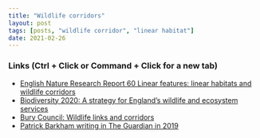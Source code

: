 ```yaml
---
title: "Wildlife corridors"
layout: post
tags: [posts, "wildlife corridor", "linear habitat"]
date: 2021-02-26
---
```


### Links (Ctrl + Click or Command + Click for a new tab)

* [English Nature Research Report 60 Linear features: linear habitats and wildlife corridors](http://publications.naturalengland.org.uk/file/154105)
* [Biodiversity 2020: A strategy for England’s wildlife and ecosystem services](https://assets.publishing.service.gov.uk/government/uploads/system/uploads/attachment_data/file/69446/pb13583-biodiversity-strategy-2020-111111.pdf)
* [Bury Council: Wildlife links and corridors](https://www.bury.gov.uk/CHttpHandler.ashx?id=2232&p=0)
* [Patrick Barkham writing in The Guardian in 2019](https://www.theguardian.com/environment/2019/sep/27/uk-roadsides-verge-wildlife-corridors-guidelines-wildflowers)

